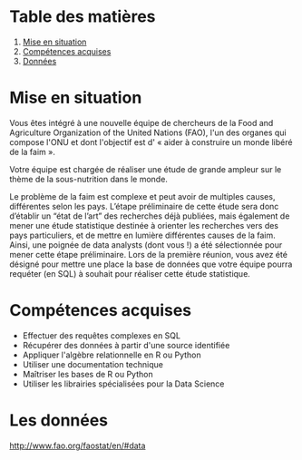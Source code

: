 # Table des matières
1. [Mise en situation](#Scenario) 
2. [Compétences acquises](#Comp)
3. [Données](#data)


# Mise en situation <a name="Scenario"></a>
Vous êtes intégré à une nouvelle équipe de chercheurs de la Food and Agriculture Organization of the United Nations (FAO), l'un des organes qui compose l'ONU et dont l'objectif est d' « aider à construire un monde libéré de la faim ».

Votre équipe est chargée de réaliser une étude de grande ampleur sur le thème de la sous-nutrition dans le monde.

Le problème de la faim est complexe et peut avoir de multiples causes, différentes selon les pays. L’étape préliminaire de cette étude sera donc d’établir un “état de l’art” des recherches déjà publiées, mais également de mener une étude statistique destinée à orienter les recherches vers des pays particuliers, et de mettre en lumière différentes causes de la faim. Ainsi, une poignée de data analysts (dont vous !) a été sélectionnée pour mener cette étape préliminaire. Lors de la première réunion, vous avez été désigné pour mettre une place la base de données que votre équipe pourra requéter (en SQL) à souhait pour réaliser cette étude statistique.

# Compétences acquises <a name="Comp"></a>
- Effectuer des requêtes complexes en SQL
- Récupérer des données à partir d'une source identifiée
- Appliquer l'algèbre relationnelle en R ou Python
- Utiliser une documentation technique
- Maîtriser les bases de R ou Python
- Utiliser les librairies spécialisées pour la Data Science

# Les données <a name="data"></a>
http://www.fao.org/faostat/en/#data
